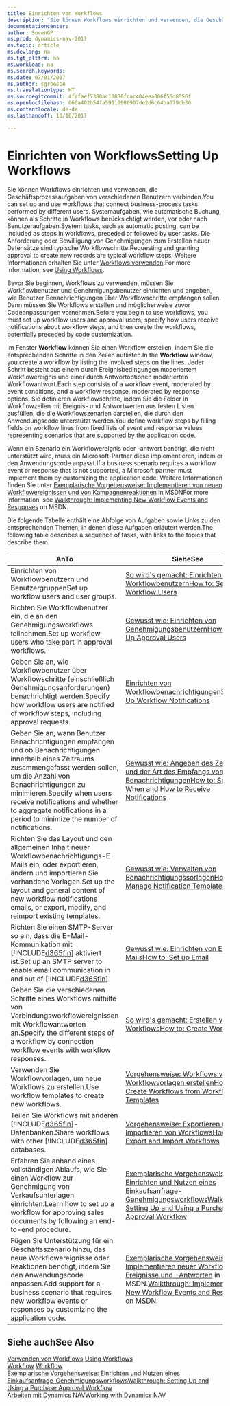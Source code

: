 ```yaml
---
title: Einrichten von Workflows
description: "Sie können Workflows einrichten und verwenden, die Geschäftsprozessaufgaben von verschiedenen Benutzern verbinden. Systemaufgaben, wie automatische Buchung, können als Schritte in Workflows berücksichtigt werden, vor oder nach Benutzeraufgaben. Die Anforderung oder Bewilligung von Genehmigungen zum Erstellen neuer Datensätze sind typische Workflowschritte."
documentationcenter: 
author: SorenGP
ms.prod: dynamics-nav-2017
ms.topic: article
ms.devlang: na
ms.tgt_pltfrm: na
ms.workload: na
ms.search.keywords: 
ms.date: 07/01/2017
ms.author: sgroespe
ms.translationtype: HT
ms.sourcegitcommit: 4fefaef7380ac10836fcac404eea006f55d8556f
ms.openlocfilehash: 060a402b54fa59110986907de2d6c64ba079db30
ms.contentlocale: de-de
ms.lasthandoff: 10/16/2017

---
```

# <a name="setting-up-workflows"></a><span data-ttu-id="78ba5-105">Einrichten von Workflows</span><span class="sxs-lookup"><span data-stu-id="78ba5-105">Setting Up Workflows</span></span>
<span data-ttu-id="78ba5-106">Sie können Workflows einrichten und verwenden, die Geschäftsprozessaufgaben von verschiedenen Benutzern verbinden.</span><span class="sxs-lookup"><span data-stu-id="78ba5-106">You can set up and use workflows that connect business-process tasks performed by different users.</span></span> <span data-ttu-id="78ba5-107">Systemaufgaben, wie automatische Buchung, können als Schritte in Workflows berücksichtigt werden, vor oder nach Benutzeraufgaben.</span><span class="sxs-lookup"><span data-stu-id="78ba5-107">System tasks, such as automatic posting, can be included as steps in workflows, preceded or followed by user tasks.</span></span> <span data-ttu-id="78ba5-108">Die Anforderung oder Bewilligung von Genehmigungen zum Erstellen neuer Datensätze sind typische Workflowschritte.</span><span class="sxs-lookup"><span data-stu-id="78ba5-108">Requesting and granting approval to create new records are typical workflow steps.</span></span> <span data-ttu-id="78ba5-109">Weitere Informationen erhalten Sie unter [Workflows verwenden](across-use-workflows.md).</span><span class="sxs-lookup"><span data-stu-id="78ba5-109">For more information, see [Using Workflows](across-use-workflows.md).</span></span>  

 <span data-ttu-id="78ba5-110">Bevor Sie beginnen, Workflows zu verwenden, müssen Sie Workflowbenutzer und Genehmigungsbenutzer einrichten und angeben, wie Benutzer Benachrichtigungen über Workflowschritte empfangen sollen. Dann müssen Sie Workflows erstellen und möglicherweise zuvor Codeanpassungen vornehmen.</span><span class="sxs-lookup"><span data-stu-id="78ba5-110">Before you begin to use workflows, you must set up workflow users and approval users, specify how users receive notifications about workflow steps, and then create the workflows, potentially preceded by code customization.</span></span>  

 <span data-ttu-id="78ba5-111">Im Fenster **Workflow** können Sie einen Workflow erstellen, indem Sie die entsprechenden Schritte in den Zeilen auflisten.</span><span class="sxs-lookup"><span data-stu-id="78ba5-111">In the **Workflow** window, you create a workflow by listing the involved steps on the lines.</span></span> <span data-ttu-id="78ba5-112">Jeder Schritt besteht aus einem durch Ereignisbedingungen moderiertem Workflowereignis und einer durch Antwortoptionen moderierten Workflowantwort.</span><span class="sxs-lookup"><span data-stu-id="78ba5-112">Each step consists of a workflow event, moderated by event conditions, and a workflow response, moderated by response options.</span></span> <span data-ttu-id="78ba5-113">Sie definieren Workflowschritte, indem Sie die Felder in Workflowzeilen mit Ereignis- und Antwortwerten aus festen Listen ausfüllen, die die Workflowszenarien darstellen, die durch den Anwendungscode unterstützt werden.</span><span class="sxs-lookup"><span data-stu-id="78ba5-113">You define workflow steps by filling fields on workflow lines from fixed lists of event and response values representing scenarios that are supported by the application code.</span></span>  

 <span data-ttu-id="78ba5-114">Wenn ein Szenario ein Workflowereignis oder -antwort benötigt, die nicht unterstützt wird, muss ein Microsoft-Partner diese implementieren, indem er den Anwendungscode anpasst.</span><span class="sxs-lookup"><span data-stu-id="78ba5-114">If a business scenario requires a workflow event or response that is not supported, a Microsoft partner must implement them by customizing the application code.</span></span> <span data-ttu-id="78ba5-115">Weitere Informationen finden Sie unter [Exemplarische Vorgehensweise: Implementieren von neuen Workflowereignissen und von Kampagnenreaktionen](https://msdn.microsoft.com/en-us/library/mt574349.aspx) in MSDN</span><span class="sxs-lookup"><span data-stu-id="78ba5-115">For more information, see [Walkthrough: Implementing New Workflow Events and Responses](https://msdn.microsoft.com/en-us/library/mt574349.aspx) on MSDN.</span></span>

 <span data-ttu-id="78ba5-116">Die folgende Tabelle enthält eine Abfolge von Aufgaben sowie Links zu den entsprechenden Themen, in denen diese Aufgaben erläutert werden.</span><span class="sxs-lookup"><span data-stu-id="78ba5-116">The following table describes a sequence of tasks, with links to the topics that describe them.</span></span>  

|<span data-ttu-id="78ba5-117">**An**</span><span class="sxs-lookup"><span data-stu-id="78ba5-117">**To**</span></span>|<span data-ttu-id="78ba5-118">**Siehe**</span><span class="sxs-lookup"><span data-stu-id="78ba5-118">**See**</span></span>|  
|------------|-------------|  
|<span data-ttu-id="78ba5-119">Einrichten von Workflowbenutzern und Benutzergruppen</span><span class="sxs-lookup"><span data-stu-id="78ba5-119">Set up workflow users and user groups.</span></span>|[<span data-ttu-id="78ba5-120">So wird's gemacht: Einrichten von Workflowbenutzern</span><span class="sxs-lookup"><span data-stu-id="78ba5-120">How to: Set Up Workflow Users</span></span>](across-how-to-set-up-workflow-users.md)|  
|<span data-ttu-id="78ba5-121">Richten Sie Workflowbenutzer ein, die an den Genehmigungsworkflows teilnehmen.</span><span class="sxs-lookup"><span data-stu-id="78ba5-121">Set up workflow users who take part in approval workflows.</span></span>|[<span data-ttu-id="78ba5-122">Gewusst wie: Einrichten von Genehmigungsbenutzern</span><span class="sxs-lookup"><span data-stu-id="78ba5-122">How to: Set Up Approval Users</span></span>](across-how-to-set-up-approval-users.md)|  
|<span data-ttu-id="78ba5-123">Geben Sie an, wie Workflowbenutzer über Workflowschritte (einschließlich Genehmigungsanforderungen) benachrichtigt werden.</span><span class="sxs-lookup"><span data-stu-id="78ba5-123">Specify how workflow users are notified of workflow steps, including approval requests.</span></span>|[<span data-ttu-id="78ba5-124">Einrichten von Workflowbenachrichtigungen</span><span class="sxs-lookup"><span data-stu-id="78ba5-124">Setting Up Workflow Notifications</span></span>](across-setting-up-workflow-notifications.md)|  
|<span data-ttu-id="78ba5-125">Geben Sie an, wann Benutzer Benachrichtigungen empfangen und ob Benachrichtigungen innerhalb eines Zeitraums zusammengefasst werden sollen, um die Anzahl von Benachrichtigungen zu minimieren.</span><span class="sxs-lookup"><span data-stu-id="78ba5-125">Specify when users receive notifications and whether to aggregate notifications in a period to minimize the number of notifications.</span></span>|[<span data-ttu-id="78ba5-126">Gewusst wie: Angeben des Zeitpunkts und der Art des Empfangs von Benachrichtigungen</span><span class="sxs-lookup"><span data-stu-id="78ba5-126">How to: Specify When and How to Receive Notifications</span></span>](across-how-to-specify-when-and-how-to-receive-notifications.md)|  
|<span data-ttu-id="78ba5-127">Richten Sie das Layout und den allgemeinen Inhalt neuer Workflowbenachrichtigungs-E-Mails ein, oder exportieren, ändern und importieren Sie vorhandene Vorlagen.</span><span class="sxs-lookup"><span data-stu-id="78ba5-127">Set up the layout and general content of new workflow notifications emails, or export, modify, and reimport existing templates.</span></span>|[<span data-ttu-id="78ba5-128">Gewusst wie: Verwalten von Benachrichtigungssorlagen</span><span class="sxs-lookup"><span data-stu-id="78ba5-128">How to: Manage Notification Templates</span></span>](across-how-to-manage-notification-templates.md)|  
|<span data-ttu-id="78ba5-129">Richten Sie einen SMTP-Server so ein, dass die E-Mail-Kommunikation mit [!INCLUDE[d365fin](includes/d365fin_md.md)] aktiviert ist.</span><span class="sxs-lookup"><span data-stu-id="78ba5-129">Set up an SMTP server to enable email communication in and out of [!INCLUDE[d365fin](includes/d365fin_md.md)]</span></span>|[<span data-ttu-id="78ba5-130">Gewusst wie: Einrichten von E-Mails</span><span class="sxs-lookup"><span data-stu-id="78ba5-130">How to: Set up Email</span></span>](madeira-how-setup-email.md)|
|<span data-ttu-id="78ba5-131">Geben Sie die verschiedenen Schritte eines Workflows mithilfe von Verbindungsworkflowereignissen mit Workflowantworten an.</span><span class="sxs-lookup"><span data-stu-id="78ba5-131">Specify the different steps of a workflow by connection workflow events with workflow responses.</span></span>|[<span data-ttu-id="78ba5-132">So wird's gemacht: Erstellen von Workflows</span><span class="sxs-lookup"><span data-stu-id="78ba5-132">How to: Create Workflows</span></span>](across-how-to-create-workflows.md)|  
|<span data-ttu-id="78ba5-133">Verwenden Sie Workflowvorlagen, um neue Workflows zu erstellen.</span><span class="sxs-lookup"><span data-stu-id="78ba5-133">Use workflow templates to create new workflows.</span></span>|[<span data-ttu-id="78ba5-134">Vorgehensweise: Workflows von Workflowvorlagen erstellen</span><span class="sxs-lookup"><span data-stu-id="78ba5-134">How to: Create Workflows from Workflow Templates</span></span>](across-how-to-create-workflows-from-workflow-templates.md)|  
|<span data-ttu-id="78ba5-135">Teilen Sie Workflows mit anderen [!INCLUDE[d365fin](includes/d365fin_md.md)]-Datenbanken.</span><span class="sxs-lookup"><span data-stu-id="78ba5-135">Share workflows with other [!INCLUDE[d365fin](includes/d365fin_md.md)] databases.</span></span>|[<span data-ttu-id="78ba5-136">Vorgehensweise: Exportieren und Importieren von Workflows</span><span class="sxs-lookup"><span data-stu-id="78ba5-136">How to: Export and Import Workflows</span></span>](across-how-to-export-and-import-workflows.md)|  
|<span data-ttu-id="78ba5-137">Erfahren Sie anhand eines vollständigen Ablaufs, wie Sie einen Workflow zur Genehmigung von Verkaufsunterlagen einrichten.</span><span class="sxs-lookup"><span data-stu-id="78ba5-137">Learn how to set up a workflow for approving sales documents by following an end-to-end procedure.</span></span>|[<span data-ttu-id="78ba5-138">Exemplarische Vorgehensweise: Einrichten und Nutzen eines Einkaufsanfrage-Genehmigungsworkflows</span><span class="sxs-lookup"><span data-stu-id="78ba5-138">Walkthrough: Setting Up and Using a Purchase Approval Workflow</span></span>](walkthrough-setting-up-and-using-a-purchase-approval-workflow.md)|  
|<span data-ttu-id="78ba5-139">Fügen Sie Unterstützung für ein Geschäftsszenario hinzu, das neue Workflowereignisse oder Reaktionen benötigt, indem Sie den Anwendungscode anpassen.</span><span class="sxs-lookup"><span data-stu-id="78ba5-139">Add support for a business scenario that requires new workflow events or responses by customizing the application code.</span></span>|<span data-ttu-id="78ba5-140">[Exemplarische Vorgehensweise: Implementieren neuer Workflow-Ereignisse und -Antworten](https://msdn.microsoft.com/en-us/library/mt574349.aspx) in MSDN.</span><span class="sxs-lookup"><span data-stu-id="78ba5-140">[Walkthrough: Implementing New Workflow Events and Responses](https://msdn.microsoft.com/en-us/library/mt574349.aspx) on MSDN.</span></span>|  

## <a name="see-also"></a><span data-ttu-id="78ba5-141">Siehe auch</span><span class="sxs-lookup"><span data-stu-id="78ba5-141">See Also</span></span>  
 <span data-ttu-id="78ba5-142">[Verwenden von Workflows](across-use-workflows.md) </span><span class="sxs-lookup"><span data-stu-id="78ba5-142">[Using Workflows](across-use-workflows.md) </span></span>  
 <span data-ttu-id="78ba5-143">[Workflow](across-workflow.md) </span><span class="sxs-lookup"><span data-stu-id="78ba5-143">[Workflow](across-workflow.md) </span></span>  
 [<span data-ttu-id="78ba5-144">Exemplarische Vorgehensweise: Einrichten und Nutzen eines Einkaufsanfrage-Genehmigungsworkflows</span><span class="sxs-lookup"><span data-stu-id="78ba5-144">Walkthrough: Setting Up and Using a Purchase Approval Workflow</span></span>](walkthrough-setting-up-and-using-a-purchase-approval-workflow.md)  
 [<span data-ttu-id="78ba5-145">Arbeiten mit Dynamics NAV</span><span class="sxs-lookup"><span data-stu-id="78ba5-145">Working with Dynamics NAV</span></span>](ui-work-product.md)

